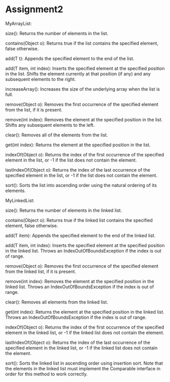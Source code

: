 # Assignment2

MyArrayList:

size(): Returns the number of elements in the list.

contains(Object o): Returns true if the list contains the specified element, false otherwise.

add(T t): Appends the specified element to the end of the list.

add(T item, int index): Inserts the specified element at the specified position in the list. Shifts the element currently at that position (if any) and any subsequent elements to the right.

increaseArray(): Increases the size of the underlying array when the list is full.

remove(Object o): Removes the first occurrence of the specified element from the list, if it is present.

remove(int index): Removes the element at the specified position in the list. Shifts any subsequent elements to the left.

clear(): Removes all of the elements from the list.

get(int index): Returns the element at the specified position in the list.

indexOf(Object o): Returns the index of the first occurrence of the specified element in the list, or -1 if the list does not contain the element.

lastIndexOf(Object o): Returns the index of the last occurrence of the specified element in the list, or -1 if the list does not contain the element.

sort(): Sorts the list into ascending order using the natural ordering of its elements.








MyLinkedList:

size(): Returns the number of elements in the linked list.

contains(Object o): Returns true if the linked list contains the specified element, false otherwise.

add(T item): Appends the specified element to the end of the linked list.

add(T item, int index): Inserts the specified element at the specified position in the linked list. Throws an IndexOutOfBoundsException if the index is out of range.

remove(Object o): Removes the first occurrence of the specified element from the linked list, if it is present.

remove(int index): Removes the element at the specified position in the linked list. Throws an IndexOutOfBoundsException if the index is out of range.

clear(): Removes all elements from the linked list.

get(int index): Returns the element at the specified position in the linked list. Throws an IndexOutOfBoundsException if the index is out of range.

indexOf(Object o): Returns the index of the first occurrence of the specified element in the linked list, or -1 if the linked list does not contain the element.

lastIndexOf(Object o): Returns the index of the last occurrence of the specified element in the linked list, or -1 if the linked list does not contain the element.

sort(): Sorts the linked list in ascending order using insertion sort. Note that the elements in the linked list must implement the Comparable interface in order for this method to work correctly.
